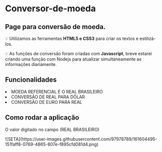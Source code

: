 # Conversor-de-moeda
<h2> Page para conversão de moeda.</h2>
<p>💡 Utilizamos as ferramentas <b>HTML5 e CSS3</b> para criar os textos e estilizá-los.
<p>💡 As funções de conversão foram criadas com <b>Javascript</b>, breve estarei criando uma função com Nodejs para atualizar simultaneamente as informações diariamente.
<h2>Funcionalidades</h2>
<Li>MOEDA REFERENCIAL É O REAL BRASILEIRO</Li>
<Li>CONVERSÃO DE REAL PARA DÓLAR</Li>
<Li>CONVERSÃO DE EURO PARA REAL</Li>
<h2>Como rodar a aplicação</h2>
O valor digitado no campo (REAL BRASILEIRO)
<p>![SETA](https://user-images.githubusercontent.com/97978789/161604495-151faff8-0769-4865-807e-f895cfd081d4.png)</p>
